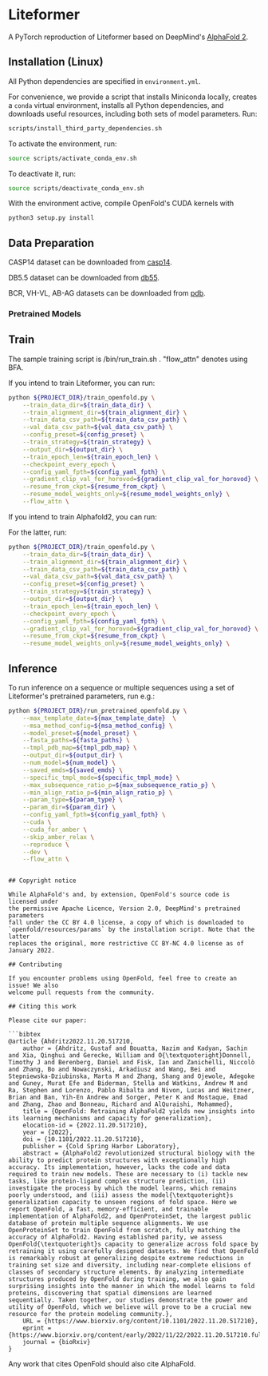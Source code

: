 


# Liteformer

A PyTorch reproduction of Liteformer based on DeepMind's
[AlphaFold 2](https://github.com/deepmind/alphafold).


## Installation (Linux)

All Python dependencies are specified in `environment.yml`. 

For convenience, we provide a script that installs Miniconda locally, creates a 
`conda` virtual environment, installs all Python dependencies, and downloads
useful resources, including both sets of model parameters. Run:

```bash
scripts/install_third_party_dependencies.sh
```

To activate the environment, run:

```bash
source scripts/activate_conda_env.sh
```

To deactivate it, run:

```bash
source scripts/deactivate_conda_env.sh
```

With the environment active, compile OpenFold's CUDA kernels with

```bash
python3 setup.py install
```

## Data Preparation

CASP14 dataset can be downloaded from [casp14](https://predictioncenter.org/download_area/CASP14/).  

DB5.5 dataset can be downloaded from [db55](https://github.com/octavian-ganea/equidock_public).  

BCR, VH-VL, AB-AG datasets can be downloaded from [pdb](https://www.rcsb.org/#Category-download).

### Pretrained Models


## Train

The sample training script is /bin/run_train.sh . "flow_attn" denotes using BFA. 

If you intend to train Liteformer, you can run:

```bash
python ${PROJECT_DIR}/train_openfold.py \
    --train_data_dir=${train_data_dir} \
    --train_alignment_dir=${train_alignment_dir} \
    --train_data_csv_path=${train_data_csv_path} \
    --val_data_csv_path=${val_data_csv_path} \
    --config_preset=${config_preset} \
    --train_strategy=${train_strategy} \
    --output_dir=${output_dir} \
    --train_epoch_len=${train_epoch_len} \
    --checkpoint_every_epoch \
    --config_yaml_fpth=${config_yaml_fpth} \
    --gradient_clip_val_for_horovod=${gradient_clip_val_for_horovod} \
    --resume_from_ckpt=${resume_from_ckpt} \
    --resume_model_weights_only=${resume_model_weights_only} \
    --flow_attn \
```

If you intend to train Alphafold2, you can run:

For the latter, run:

```bash
python ${PROJECT_DIR}/train_openfold.py \
    --train_data_dir=${train_data_dir} \
    --train_alignment_dir=${train_alignment_dir} \
    --train_data_csv_path=${train_data_csv_path} \
    --val_data_csv_path=${val_data_csv_path} \
    --config_preset=${config_preset} \
    --train_strategy=${train_strategy} \
    --output_dir=${output_dir} \
    --train_epoch_len=${train_epoch_len} \
    --checkpoint_every_epoch \
    --config_yaml_fpth=${config_yaml_fpth} \
    --gradient_clip_val_for_horovod=${gradient_clip_val_for_horovod} \
    --resume_from_ckpt=${resume_from_ckpt} \
    --resume_model_weights_only=${resume_model_weights_only} \
```


## Inference

To run inference on a sequence or multiple sequences using a set of Liteformer's
pretrained parameters, run e.g.:

```bash
python ${PROJECT_DIR}/run_pretrained_openfold.py \
    --max_template_date=${max_template_date}  \
    --msa_method_config=${msa_method_config} \
    --model_preset=${model_preset} \
    --fasta_paths=${fasta_paths} \
    --tmpl_pdb_map=${tmpl_pdb_map} \
    --output_dir=${output_dir} \
    --num_model=${num_model} \
    --saved_emds=${saved_emds} \
    --specific_tmpl_mode=${specific_tmpl_mode} \
    --max_subsequence_ratio_p=${max_subsequence_ratio_p} \
    --min_align_ratio_p=${min_align_ratio_p} \
    --param_type=${param_type} \
    --param_dir=${param_dir} \
    --config_yaml_fpth=${config_yaml_fpth} \
    --cuda \
    --cuda_for_amber \
    --skip_amber_relax \
    --reproduce \
    --dev \
    --flow_attn \
```



```

## Copyright notice

While AlphaFold's and, by extension, OpenFold's source code is licensed under
the permissive Apache Licence, Version 2.0, DeepMind's pretrained parameters 
fall under the CC BY 4.0 license, a copy of which is downloaded to 
`openfold/resources/params` by the installation script. Note that the latter
replaces the original, more restrictive CC BY-NC 4.0 license as of January 2022.

## Contributing

If you encounter problems using OpenFold, feel free to create an issue! We also
welcome pull requests from the community.

## Citing this work

Please cite our paper:

```bibtex
@article {Ahdritz2022.11.20.517210,
	author = {Ahdritz, Gustaf and Bouatta, Nazim and Kadyan, Sachin and Xia, Qinghui and Gerecke, William and O{\textquoteright}Donnell, Timothy J and Berenberg, Daniel and Fisk, Ian and Zanichelli, Niccolò and Zhang, Bo and Nowaczynski, Arkadiusz and Wang, Bei and Stepniewska-Dziubinska, Marta M and Zhang, Shang and Ojewole, Adegoke and Guney, Murat Efe and Biderman, Stella and Watkins, Andrew M and Ra, Stephen and Lorenzo, Pablo Ribalta and Nivon, Lucas and Weitzner, Brian and Ban, Yih-En Andrew and Sorger, Peter K and Mostaque, Emad and Zhang, Zhao and Bonneau, Richard and AlQuraishi, Mohammed},
	title = {OpenFold: Retraining AlphaFold2 yields new insights into its learning mechanisms and capacity for generalization},
	elocation-id = {2022.11.20.517210},
	year = {2022},
	doi = {10.1101/2022.11.20.517210},
	publisher = {Cold Spring Harbor Laboratory},
	abstract = {AlphaFold2 revolutionized structural biology with the ability to predict protein structures with exceptionally high accuracy. Its implementation, however, lacks the code and data required to train new models. These are necessary to (i) tackle new tasks, like protein-ligand complex structure prediction, (ii) investigate the process by which the model learns, which remains poorly understood, and (iii) assess the model{\textquoteright}s generalization capacity to unseen regions of fold space. Here we report OpenFold, a fast, memory-efficient, and trainable implementation of AlphaFold2, and OpenProteinSet, the largest public database of protein multiple sequence alignments. We use OpenProteinSet to train OpenFold from scratch, fully matching the accuracy of AlphaFold2. Having established parity, we assess OpenFold{\textquoteright}s capacity to generalize across fold space by retraining it using carefully designed datasets. We find that OpenFold is remarkably robust at generalizing despite extreme reductions in training set size and diversity, including near-complete elisions of classes of secondary structure elements. By analyzing intermediate structures produced by OpenFold during training, we also gain surprising insights into the manner in which the model learns to fold proteins, discovering that spatial dimensions are learned sequentially. Taken together, our studies demonstrate the power and utility of OpenFold, which we believe will prove to be a crucial new resource for the protein modeling community.},
	URL = {https://www.biorxiv.org/content/10.1101/2022.11.20.517210},
	eprint = {https://www.biorxiv.org/content/early/2022/11/22/2022.11.20.517210.full.pdf},
	journal = {bioRxiv}
}
```

Any work that cites OpenFold should also cite AlphaFold.
